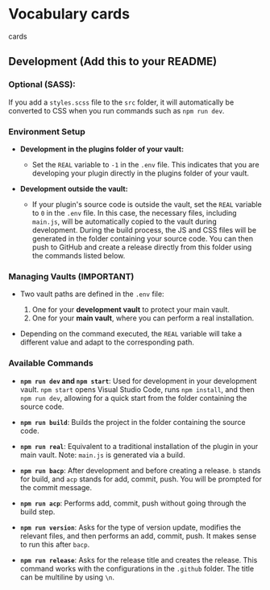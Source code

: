 # Vocabulary cards

cards

## Development (Add this to your README)

### Optional (SASS):
If you add a `styles.scss` file to the `src` folder, it will automatically be converted to CSS when you run commands such as `npm run dev`.

### Environment Setup

- **Development in the plugins folder of your vault:**
  - Set the `REAL` variable to `-1` in the `.env` file. This indicates that you are developing your plugin directly in the plugins folder of your vault.

- **Development outside the vault:**
  - If your plugin's source code is outside the vault, set the `REAL` variable to `0` in the `.env` file. In this case, the necessary files, including `main.js`, will be automatically copied to the vault during development. During the build process, the JS and CSS files will be generated in the folder containing your source code. You can then push to GitHub and create a release directly from this folder using the commands listed below.

### Managing Vaults (IMPORTANT)

- Two vault paths are defined in the `.env` file:
  1. One for your **development vault** to protect your main vault.
  2. One for your **main vault**, where you can perform a real installation.

- Depending on the command executed, the `REAL` variable will take a different value and adapt to the corresponding path.

### Available Commands

- **`npm run dev` and `npm start`**: Used for development in your development vault. `npm start` opens Visual Studio Code, runs `npm install`, and then `npm run dev`, allowing for a quick start from the folder containing the source code.

- **`npm run build`**: Builds the project in the folder containing the source code.

- **`npm run real`**: Equivalent to a traditional installation of the plugin in your main vault. Note: `main.js` is generated via a build.

- **`npm run bacp`**: After development and before creating a release. `b` stands for build, and `acp` stands for add, commit, push. You will be prompted for the commit message.

- **`npm run acp`**: Performs add, commit, push without going through the build step.

- **`npm run version`**: Asks for the type of version update, modifies the relevant files, and then performs an add, commit, push. It makes sense to run this after `bacp`.

- **`npm run release`**: Asks for the release title and creates the release. This command works with the configurations in the `.github` folder. The title can be multiline by using `\n`.